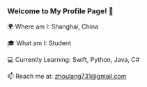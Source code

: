 ### Welcome to My Profile Page! 👋

🌍 Where am I: Shanghai, China

🎓 What am I: Student

💻 Currently Learning: Swift, Python, Java, C#

📫 Reach me at: zhoulang731@gmail.com
